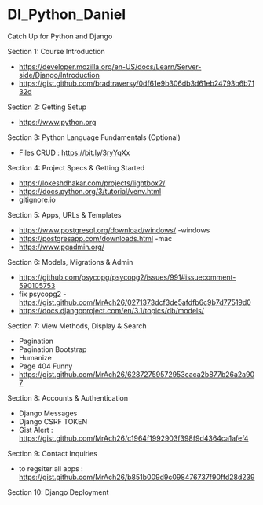 # DI_Python_Daniel

Catch Up for Python and Django

Section 1: Course Introduction
- https://developer.mozilla.org/en-US/docs/Learn/Server-side/Django/Introduction
- https://gist.github.com/bradtraversy/0df61e9b306db3d61eb24793b6b7132d

Section 2: Getting Setup
- https://www.python.org

Section 3: Python Language Fundamentals (Optional)
- Files CRUD : https://bit.ly/3ryYqXx

Section 4: Project Specs & Getting Started
- https://lokeshdhakar.com/projects/lightbox2/
- https://docs.python.org/3/tutorial/venv.html
- gitignore.io

Section 5: Apps, URLs & Templates
- https://www.postgresql.org/download/windows/ -windows
- https://postgresapp.com/downloads.html -mac
- https://www.pgadmin.org/

Section 6: Models, Migrations & Admin
- https://github.com/psycopg/psycopg2/issues/991#issuecomment-590105753
- fix psycopg2 - https://gist.github.com/MrAch26/0271373dcf3de5afdfb6c9b7d77519d0
- https://docs.djangoproject.com/en/3.1/topics/db/models/


Section 7: View Methods, Display & Search
- Pagination
- Pagination Bootstrap
- Humanize
- Page 404 Funny
- https://gist.github.com/MrAch26/62872759572953caca2b877b26a2a907

Section 8: Accounts & Authentication
- Django Messages
- Django CSRF TOKEN
- Gist Alert : https://gist.github.com/MrAch26/c1964f1992903f398f9d4364ca1afef4

Section 9: Contact Inquiries
- to regsiter all apps : https://gist.github.com/MrAch26/b851b009d9c098476737f90ffd28d239

Section 10: Django Deployment
